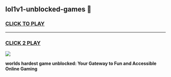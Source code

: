 
## lol1v1-unblocked-games 👋
<h3>
<a href="https://premium.freeplayer.one?title=lol1v1-unblocked-games&ref=14F">CLICK TO PLAY</a></h3>
<hr>

<h3>
<a href="https://premium.freeplayer.one?title=lol1v1-unblocked-games&ref=14F">CLICK 2 PLAY</a>
  
</h3>

<a href="https://premium.freeplayer.one?title=lol1v1-unblocked-games&ref=12F/"><img src="https://clearcache.store/games.png"></a>


**worlds hardest game unblocked: Your Gateway to Fun and Accessible Online Gaming**
